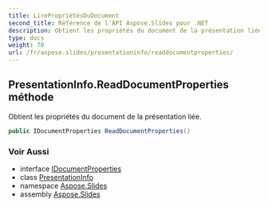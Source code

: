 ```yaml
---
title: LirePropriétésDuDocument
second_title: Référence de l'API Aspose.Slides pour .NET
description: Obtient les propriétés du document de la présentation liée.
type: docs
weight: 70
url: /fr/aspose.slides/presentationinfo/readdocumentproperties/
---
```


## PresentationInfo.ReadDocumentProperties méthode

Obtient les propriétés du document de la présentation liée.

```csharp
public IDocumentProperties ReadDocumentProperties()
```

### Voir Aussi

* interface [IDocumentProperties](../../idocumentproperties)
* class [PresentationInfo](../../presentationinfo)
* namespace [Aspose.Slides](../../presentationinfo)
* assembly [Aspose.Slides](../../../)

<!-- NE PAS ÉDITER : généré par xmldocmd pour Aspose.Slides.dll -->